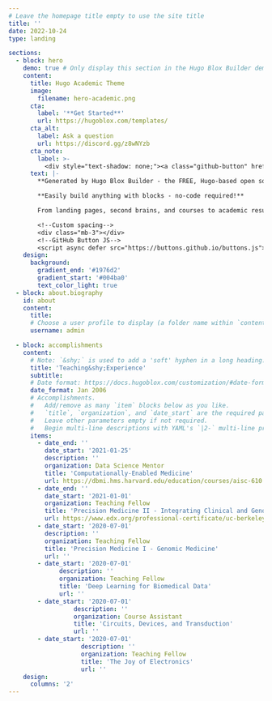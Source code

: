 ```yaml
---
# Leave the homepage title empty to use the site title
title: ''
date: 2022-10-24
type: landing

sections:
  - block: hero
    demo: true # Only display this section in the Hugo Blox Builder demo site
    content:
      title: Hugo Academic Theme
      image:
        filename: hero-academic.png
      cta:
        label: '**Get Started**'
        url: https://hugoblox.com/templates/
      cta_alt:
        label: Ask a question
        url: https://discord.gg/z8wNYzb
      cta_note:
        label: >-
          <div style="text-shadow: none;"><a class="github-button" href="https://github.com/HugoBlox/hugo-blox-builder" data-icon="octicon-star" data-size="large" data-show-count="true" aria-label="Star"></a></div><div style="text-shadow: none;"><a class="github-button" href="https://github.com/HugoBlox/theme-academic-cv" data-icon="octicon-star" data-size="large" data-show-count="true" aria-label="Star">Star the Academic template</a></div>
      text: |-
        **Generated by Hugo Blox Builder - the FREE, Hugo-based open source website builder trusted by 500,000+ sites.**

        **Easily build anything with blocks - no-code required!**

        From landing pages, second brains, and courses to academic resumés, conferences, and tech blogs.

        <!--Custom spacing-->
        <div class="mb-3"></div>
        <!--GitHub Button JS-->
        <script async defer src="https://buttons.github.io/buttons.js"></script>
    design:
      background:
        gradient_end: '#1976d2'
        gradient_start: '#004ba0'
        text_color_light: true
  - block: about.biography
    id: about
    content:
      title: 
      # Choose a user profile to display (a folder name within `content/authors/`)
      username: admin

  - block: accomplishments
    content:
      # Note: `&shy;` is used to add a 'soft' hyphen in a long heading.
      title: 'Teaching&shy;Experience'
      subtitle:
      # Date format: https://docs.hugoblox.com/customization/#date-format
      date_format: Jan 2006
      # Accomplishments.
      #   Add/remove as many `item` blocks below as you like.
      #   `title`, `organization`, and `date_start` are the required parameters.
      #   Leave other parameters empty if not required.
      #   Begin multi-line descriptions with YAML's `|2-` multi-line prefix.
      items:
        - date_end: ''
          date_start: '2021-01-25'
          description: ''
          organization: Data Science Mentor
          title: 'Computationally-Enabled Medicine'
          url: https://dbmi.hms.harvard.edu/education/courses/aisc-610
        - date_end: ''
          date_start: '2021-01-01'
          organization: Teaching Fellow
          title: 'Precision Medicine II - Integrating Clinical and Genomic Data'
          url: https://www.edx.org/professional-certificate/uc-berkeleyx-blockchain-fundamentals
        - date_start: '2020-07-01'
          description: ''
          organization: Teaching Fellow
          title: 'Precision Medicine I - Genomic Medicine'
          url: ''
        - date_start: '2020-07-01'
              description: ''
              organization: Teaching Fellow
              title: 'Deep Learning for Biomedical Data'
              url: ''
        - date_start: '2020-07-01'
                  description: ''
                  organization: Course Assistant
                  title: 'Circuits, Devices, and Transduction'
                  url: ''
        - date_start: '2020-07-01'
                    description: ''
                    organization: Teaching Fellow
                    title: 'The Joy of Electronics'
                    url: ''
    design:
      columns: '2'
---
```

